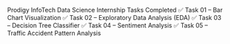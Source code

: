 Prodigy InfoTech Data Science Internship
Tasks Completed
✅ Task 01 – Bar Chart Visualization
✅ Task 02 – Exploratory Data Analysis (EDA)
✅ Task 03 – Decision Tree Classifier
✅ Task 04 – Sentiment Analysis
✅ Task 05 – Traffic Accident Pattern Analysis
